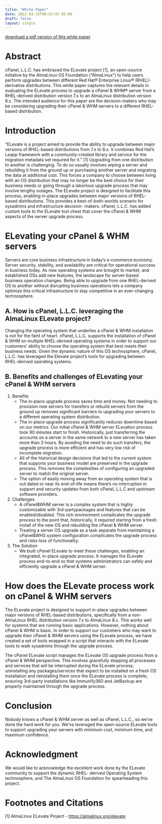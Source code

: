 ```yaml
---
title: "White Paper"
date: 2022-03-15T08:53:47-05:00
draft: false
layout: single
---
```


[download a pdf version of this white paper](/elevate/Elevating%20cPanel%20%26%20WHM_2022.pdf)

# Abstract

cPanel, L.L.C. has embraced the ELevate project [1], an open-source initiative by the AlmaLinux
OS Foundation (“AlmaLinux”) to help users perform upgrades between different Red Hat® Enterprise Linux®
(RHEL)-derivative distributions. This white paper captures the relevant details in evaluating the ELevate
process to upgrade a cPanel & WHM® server from a RHEL-derived distribution version 7.x to an
AlmaLinux distribution version 8.x. The intended audience for this paper are the decision-makers
who may be considering upgrading their cPanel & WHM servers to a different RHEL-based distribution.

# Introduction

“ELevate is a project aimed to provide the ability to upgrade between major versions of RHEL-based distributions from 7.x to 8.x. It combines Red Hat’s Leapp framework with a community-created library and service for the migration metadata set required for it.” [1]
Upgrading from one distribution to another is challenging. To do so usually involves wiping a server and rebuilding it from the ground up or purchasing another server and migrating the data at additional cost. This forces a company to choose between living with an OS distribution that may no longer be the best choice for their business needs or going through a laborious upgrade process that may involve lengthy outages.
The ELevate project is designed to facilitate this process, enabling in-place upgrades between major versions of RHEL-based distributions. This provides a best-of-both-worlds scenario for sysadmins and infrastructure decision- makers. cPanel, L.L.C. has added custom tools to the ELevate tool chest that cover the cPanel & WHM aspects of the server upgrade process.

# ELevating your cPanel & WHM servers
Servers are core business infrastructure in today’s e-commerce economy. Server security, stability, and availability are critical for operational success in business today. As new operating systems are brought to market, and established OSs add new features, the landscape for server-based business operation changes. Being able to upgrade from one RHEL-derived OS to another without disrupting business operations lets a company optimize this critical infrastructure to stay competitive in an ever-changing technosphere.

## A. How is cPanel, L.L.C. leveraging the AlmaLinux ELevate project?
Changing the operating system that underlies a cPanel & WHM installation is not for the faint of heart. cPanel, L.L.C. supports the installation of cPanel & WHM on multiple RHEL-derived operating systems in order to support our customers’ ability to choose the operating system that best meets their business needs. Given the dynamic nature of this OS technosphere, cPanel, L.L.C. has leveraged the Elevate project’s tools for upgrading between RHEL-derived operating systems.

## B. Benefits and challenges of ELevating your cPanel & WHM servers
1. Benefits
    - The in-place upgrade process saves time and money. Not needing to provision new servers for   transfers or rebuild servers from the ground up removes significant barriers to upgrading your servers to a different operating system distribution.
    - The in-place upgrade process significantly reduces downtime based on our metrics. Our   initial cPanel & WHM server ELevation process took 90 minutes start to finish. Historically,  just transferring the accounts on a server in the same network to a new server has taken more than 3 hours. By avoiding the need to do such transfers, the upgrade process is more efficient  and has very low risk of incomplete migration.
    - All of the historical design decisions that led to the current system that supports your  business model are preserved in the upgrade process. This removes the complexities of   configuring an upgraded server to match the original server.
    - The option of easily moving away from an operating system that is out dated or near its   end-of-life means there’s no interruption in support and security updates from both cPanel,   L.L.C and upstream software providers.
2. Challenges
    - A cPanel&WHM server is a complex system that is highly customizable with 3rd-partypackages  and features that can be enabled/disabled. This rich environment complicates the upgrade  process to the point that, historically, it required starting from a fresh install of the new OS and rebuilding the cPanel & WHM server.
    - Treating a server OS upgrade as a task separate from maintaining a cPanel&WHS system  configuration complicates the upgrade process and risks loss of functionality.
3. The Solution
    - We built cPanel ELevate to meet these challenges, enabling an integrated, in-place upgrade  process. It manages the ELevate process end-to-end so that systems administrators can safely  and efficiently upgrade a cPanel & WHM server.

# How does the ELevate process work on cPanel & WHM servers

The ELevate project is designed to support in-place upgrades between major versions of RHEL-based distributions, specifically from a non-AlmaLinux RHEL distribution version 7.x to AlmaLinux 8.x. This works well for systems that are running basic applications. However, nothing about cPanel & WHM is basic. In order to support our customers who may want to upgrade their cPanel & WHM servers using the ELevate process, we have created a set of tools wrapped in a script that interacts with the ELevate tools to walk sysadmins through the upgrade process.

The cPanel ELevate script manages the ELevate OS upgrade process from a cPanel & WHM perspective. This involves gracefully stopping all processes and services that will be interrupted during the ELevate process; uninstalling any packages/services that expect to be installed on a fresh OS installation and reinstalling them once the ELevate process is complete; ensuring 3rd-party installations like Immunify360 and JetBackup are properly maintained through the upgrade process.

# Conclusion
Nobody knows a cPanel & WHM server as well as cPanel, L.L.C., so we’ve done the hard work for you. We’ve leveraged the open-source ELevate tools to support upgrading your servers with minimum cost, minimum time, and maximum confidence.

# Acknowledgment
We would like to acknowledge the excellent work done by the ELevate community to support the dynamic RHEL- derived Operating System technosphere, and The AlmaLinux OS Foundation for spearheading this project.

# Footnotes and Citations

[1] AlmaLinux ELevate Project - https://almalinux.org/elevate